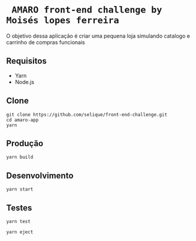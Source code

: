 # ` AMARO front-end challenge by Moisés lopes ferreira`

O objetivo dessa aplicação é criar uma pequena loja simulando catalogo e carrinho de compras funcionais

## Requisitos

- Yarn
- Node.js


## Clone

```shell
git clone https://github.com/selique/front-end-challenge.git
cd amaro-app
yarn
```

## Produção

```
yarn build
```

## Desenvolvimento
```
yarn start
```

## Testes

```
yarn test
```

```
yarn eject
```